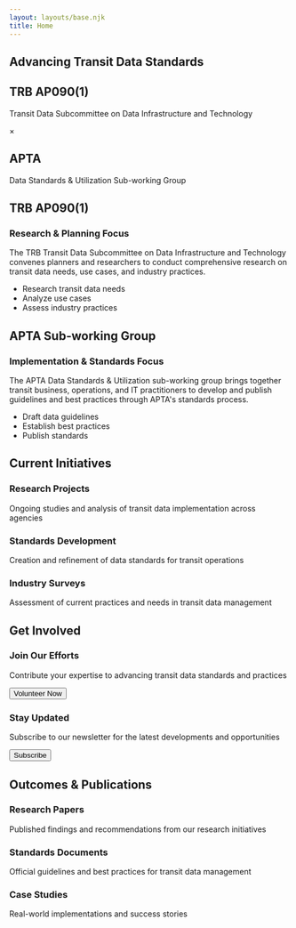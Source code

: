```yaml
---
layout: layouts/base.njk
title: Home
---
```


<section id="hero">
    <div class="container">
        <h1>Advancing Transit Data Standards</h1>
        <div class="hero-content">
            <div class="group-box trb">
                <h2>TRB AP090(1)</h2>
                <p>Transit Data Subcommittee on Data Infrastructure and Technology</p>
            </div>
            <div class="collaboration-symbol">×</div>
            <div class="group-box apta">
                <h2>APTA</h2>
                <p>Data Standards & Utilization Sub-working Group</p>
            </div>
        </div>
    </div>
</section>

<section id="about">
    <div class="container">
        <div class="group-detail trb">
            <h2>TRB AP090(1)</h2>
            <h3>Research & Planning Focus</h3>
            <p>The TRB Transit Data Subcommittee on Data Infrastructure and Technology convenes planners and researchers to conduct comprehensive research on transit data needs, use cases, and industry practices.</p>
            <ul class="mission-points">
                <li>Research transit data needs</li>
                <li>Analyze use cases</li>
                <li>Assess industry practices</li>
            </ul>
        </div>
        <div class="group-detail apta">
            <h2>APTA Sub-working Group</h2>
            <h3>Implementation & Standards Focus</h3>
            <p>The APTA Data Standards & Utilization sub-working group brings together transit business, operations, and IT practitioners to develop and publish guidelines and best practices through APTA's standards process.</p>
            <ul class="mission-points">
                <li>Draft data guidelines</li>
                <li>Establish best practices</li>
                <li>Publish standards</li>
            </ul>
        </div>
    </div>
</section>

<section id="initiatives">
    <div class="container">
        <h2>Current Initiatives</h2>
        <div class="initiatives-grid">
            <div class="initiative-card">
                <h3>Research Projects</h3>
                <p>Ongoing studies and analysis of transit data implementation across agencies</p>
            </div>
            <div class="initiative-card">
                <h3>Standards Development</h3>
                <p>Creation and refinement of data standards for transit operations</p>
            </div>
            <div class="initiative-card">
                <h3>Industry Surveys</h3>
                <p>Assessment of current practices and needs in transit data management</p>
            </div>
        </div>
    </div>
</section>

<section id="volunteer">
    <div class="container">
        <h2>Get Involved</h2>
        <div class="volunteer-grid">
            <div class="volunteer-card">
                <h3>Join Our Efforts</h3>
                <p>Contribute your expertise to advancing transit data standards and practices</p>
                <button class="cta-button">Volunteer Now</button>
            </div>
            <div class="volunteer-card">
                <h3>Stay Updated</h3>
                <p>Subscribe to our newsletter for the latest developments and opportunities</p>
                <button class="cta-button">Subscribe</button>
            </div>
        </div>
    </div>
</section>

<section id="outcomes">
    <div class="container">
        <h2>Outcomes & Publications</h2>
        <div class="outcomes-grid">
            <div class="outcome-card">
                <h3>Research Papers</h3>
                <p>Published findings and recommendations from our research initiatives</p>
            </div>
            <div class="outcome-card">
                <h3>Standards Documents</h3>
                <p>Official guidelines and best practices for transit data management</p>
            </div>
            <div class="outcome-card">
                <h3>Case Studies</h3>
                <p>Real-world implementations and success stories</p>
            </div>
        </div>
    </div>
</section>
